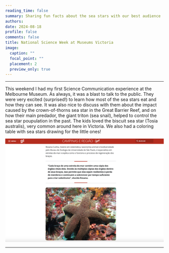 ```yaml
--- 
reading_time: false
summary: Sharing fun facts about the sea stars with our best audience
authors:
date: 2024-08-18
profile: false
comments: false
title: National Science Week at Museums Victoria 
image:
  caption: ""
  focal_point: ""
  placement: 2
  preview_only: true
---
```

---
This weekend I had my first Science Communication experience at the Melbourne Museum. As always, it was a blast to talk to the
public. They were very excited (surprised!) to learn how most of the sea stars eat and how they can see. It was also nice to discuss 
with them about the impact caused by the crown-of-thorns sea star in the Great Barrier Reef, and on how their main predador, the giant triton (sea snail), 
helped to control the sea star poupulation in the past. The kids loved the biscuit sea star (Tosia australis), very common around here in Victoria. 
We also had a coloring table with sea stars drawing for the little ones! 

![mv1](https://raw.githubusercontent.com/rosanafcunha/website_rosanafcunha/master/content/post/g1/featured.png "g1")

---
